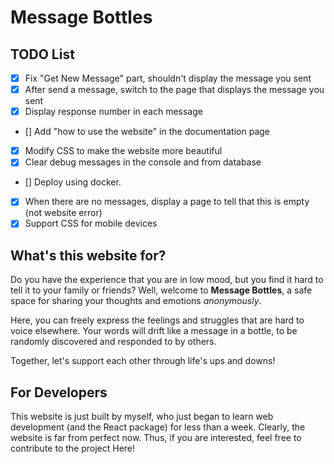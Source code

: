 # Message Bottles

## TODO List

- [X] Fix "Get New Message" part, shouldn't display the message you sent
- [X] After send a message, switch to the page that displays the message you sent
- [X] Display response number in each message
- [] Add "how to use the website" in the documentation page
- [X] Modify CSS to make the website more beautiful
- [X] Clear debug messages in the console and from database
- [] Deploy using docker.
- [X] When there are no messages, display a page to tell that this is empty (not website error)
- [X] Support CSS for mobile devices

## What's this website for?

Do you have the experience that you are in low mood, but you find it hard to tell it to your family or friends? Well, welcome to **Message Bottles**, a safe space for sharing your thoughts and emotions *anonymously*.

Here, you can freely express the feelings and struggles that are hard to voice elsewhere. Your words will drift like a message in a bottle, to be randomly discovered and responded to by others.

Together, let's support each other through life's ups and downs!

## For Developers

This website is just built by myself, who just began to learn web development (and the React package) for less than a week. Clearly, the website is far from perfect now. Thus, if you are interested, feel free to contribute to the project Here!